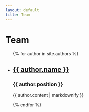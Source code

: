 ```yaml
---
layout: default
title: Team
---
```

# Team

<ul>
  {% for author in site.authors %}
    <li>
      <!--h2>{{ author.name }}</h2-->
      <h2><a href="{{site.baseurl}}{{ author.url }}">{{ author.name }}</a></h2>
      <h3>{{ author.position }}</h3>
      <p>{{ author.content | markdownify }}</p>
    </li>
  {% endfor %}
</ul>